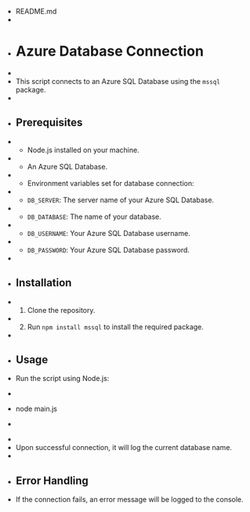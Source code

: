 
 * README.md
 * 
 * # Azure Database Connection
 * 
 * This script connects to an Azure SQL Database using the `mssql` package.
 * 
 * ## Prerequisites
 * - Node.js installed on your machine.
 * - An Azure SQL Database.
 * - Environment variables set for database connection:
 *   - `DB_SERVER`: The server name of your Azure SQL Database.
 *   - `DB_DATABASE`: The name of your database.
 *   - `DB_USERNAME`: Your Azure SQL Database username.
 *   - `DB_PASSWORD`: Your Azure SQL Database password.
 * 
 * ## Installation
 * 1. Clone the repository.
 * 2. Run `npm install mssql` to install the required package.
 * 
 * ## Usage
 * Run the script using Node.js:
 * ```bash
 * node main.js
 * ```
 * 
 * Upon successful connection, it will log the current database name.
 * 
 * ## Error Handling
 * If the connection fails, an error message will be logged to the console.

